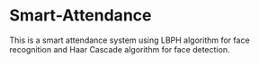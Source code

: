 # Smart-Attendance
This is a smart attendance system using LBPH algorithm for face recognition and Haar Cascade algorithm for face detection.
